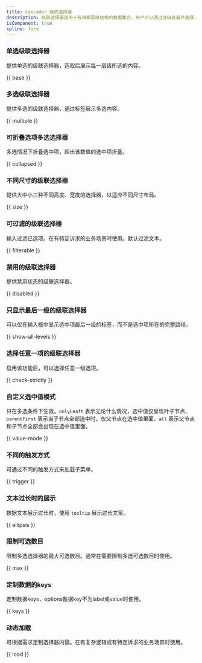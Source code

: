 ```yaml
---
title: Cascader 级联选择器
description: 级联选择器适用于有清晰层级结构的数据集合，用户可以通过逐级查看并选择。一般而言，级联选择器包括：选择器和级联。
isComponent: true
spline: form
---
```


### 单选级联选择器

提供单选的级联选择器，选取后展示每一层级所选的内容。

{{ base }}

### 多选级联选择器

提供多选的级联选择器，通过标签展示多选内容。

{{ multiple }}

### 可折叠选项多选选择器

多选情况下折叠选中项，超出该数值的选中项折叠。

{{ collapsed }}

### 不同尺寸的级联选择器

提供大中小三种不同高度、宽度的选择器，以适应不同尺寸布局。

{{ size }}


### 可过滤的级联选择器

输入过滤已选项。在有特定诉求的业务场景时使用。默认过滤文本。

{{ filterable }}

### 禁用的级联选择器

提供禁用状态的级联选择器。

{{ disabled }}

### 只显示最后一级的级联选择器

可以仅在输入框中显示选中项最后一级的标签，而不是选中项所在的完整路径。

{{ show-all-levels }}

### 选择任意一项的级联选择器

启用该功能后，可以选择任意一级选项。

{{ check-strictly }}

### 自定义选中值模式

只在多选条件下生效。`onlyLeaft` 表示无论什么情况，选中值仅呈现叶子节点、`parentFirst` 表示当子节点全部选中时，仅父节点在选中值里面、`all` 表示父节点和子节点全部会出现在选中值里面。

{{ value-mode }}

### 不同的触发方式

可通过不同的触发方式来加载子菜单。

{{ trigger }}

### 文本过长时的展示

数据文本展示过长时，使用 `tooltip` 展示过长文案。

{{ ellipsis }}

### 限制可选数目

限制多选选择器的最大可选数目。通常在需要限制多选可选数目时使用。

{{ max }}

### 定制数据的keys

定制数据keys，options数据key不为label或value时使用。

{{ keys }}

### 动态加载

可根据需求定制选择器内容。在有复杂逻辑或有特定诉求的业务场景时使用。

{{ load }}
